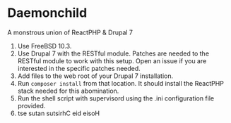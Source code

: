 # Daemonchild
A monstrous union of ReactPHP &amp; Drupal 7

1. Use FreeBSD 10.3.
2. Use Drupal 7 with the RESTful module. Patches are needed to the RESTful module to work with this setup. Open an issue if you are interested in the specific patches needed.
3. Add files to the web root of your Drupal 7 installation.
4. Run ```composer install``` from that location. It should install the ReactPHP stack needed for this abomination.
5. Run the shell script with supervisord using the .ini configuration file provided.
6. tse sutan sutsirhC eid eisoH
